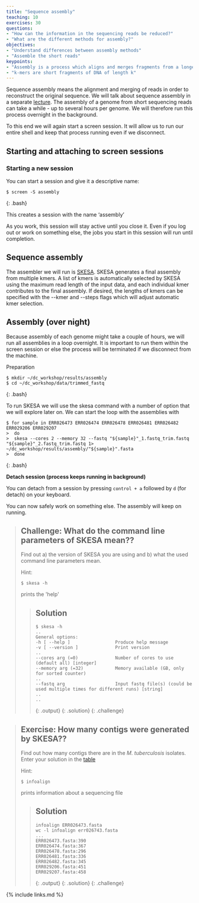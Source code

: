 ```yaml
---
title: "Sequence assembly"
teaching: 10
exercises: 30
questions:
- "How can the information in the sequencing reads be reduced?"
- "What are the different methods for assembly?"
objectives:
- "Understand differences between assembly methods"
- "Assemble the short reads"
keypoints:
- "Assembly is a process which aligns and merges fragments from a longer DNA sequence in order to reconstruct the original sequence."
- "k-mers are short fragments of DNA of length k"
---
```


Sequence assembly means the alignment and merging of reads in order to reconstruct the original sequence. We will talk about sequence assembly in a separate [lecture](https://www.dropbox.com/s/89x5wrdzigegr6q/Assembly%20introduction%202018.pptx?dl=0). The assembly of a genome from short sequencing reads can take a while - up to several hours per genome. We will therefore run this process overnight in the background. 

To this end we will again start a screen session. It will allow us to run our entire shell and keep that process running even if we disconnect.

## Starting and attaching to screen sessions

### Starting a new session

You can start a session and give it a descriptive name:

~~~
$ screen -S assembly
~~~
{: .bash}

This creates a session with the name ‘assembly’

As you work, this session will stay active until you close it. Even if you log out or work on something else, the jobs you start in this session will run until completion.


## Sequence assembly

The assembler we will run is [SKESA](https://github.com/ncbi/SKESA). SKESA generates a final assembly from multiple kmers. A list of kmers is automatically selected by SKESA using the maximum read length of the input data, and each individual kmer contributes to the final assembly. If desired, the lengths of kmers can be specified with the --kmer and --steps flags which will adjust automatic kmer selection.


## Assembly (over night)

Because assembly of each genome might take a couple of hours, we will run all assemblies in a loop overnight. It is important to run them within the screen session or else the process will be terminated if we disconnect from the machine. 

Preparation
~~~
$ mkdir ~/dc_workshop/results/assembly
$ cd ~/dc_workshop/data/trimmed_fastq
~~~
{: .bash}

To run SKESA we will use the skesa command with a number of option that we will explore later on. We can start the loop with the assemblies with 

~~~
$ for sample in ERR026473 ERR026474 ERR026478 ERR026481 ERR026482 ERR029206 ERR029207
>  do
>  skesa --cores 2 --memory 32 --fastq "${sample}"_1.fastq_trim.fastq "${sample}"_2.fastq_trim.fastq 1> ~/dc_workshop/results/assembly/"${sample}".fasta
>  done
~~~
{: .bash}


**Detach session (process keeps running in background)**

You can detach from a session by pressing `control + a` followed by `d` (for detach) on your keyboard. 

You can now safely work on something else. The assembly will keep on running.


> ## Challenge: What do the command line parameters of SKESA mean??
>
> Find out a) the version of SKESA you are using and b) what the used command line parameters mean.
>
> Hint:
> ~~~
> $ skesa -h
> ~~~
> prints the 'help' 
> 
> > ## Solution
> >
> > 
> > ~~~
> > $ skesa -h
> > ..
> > General options:
> > -h [ --help ]                 Produce help message
> > -v [ --version ]              Print version
> > ..
> > --cores arg (=0)              Number of cores to use (default all) [integer]
> > --memory arg (=32)            Memory available (GB, only for sorted counter)
> > ..  
> > --fastq arg                   Input fastq file(s) (could be used multiple times for different runs) [string]
> > ..
> > ..
> > ~~~
> > {: .output}
> {: .solution}
{: .challenge}


> ## Exercise: How many contigs were generated by SKESA??
>
> Find out how many contigs there are in the *M. tuberculosis* isolates. Enter your solution in the
> [table](https://docs.google.com/spreadsheets/d/1xjiliy_USyMwiyzEgWhpn8_109F7Z3jPM_f7Jp-lOb8/edit?usp=sharing)
>
> Hint:
> ~~~
> $ infoalign
> ~~~
> prints information about a sequencing file
> 
>
> > ## Solution
> >
> > 
> > ~~~
> > infoalign ERR026473.fasta
> > wc -l infoalign err026743.fasta
> > ...
> > ERR026473.fasta:390
> > ERR026474.fasta:367
> > ERR026478.fasta:296
> > ERR026481.fasta:336
> > ERR026482.fasta:345
> > ERR029206.fasta:451
> > ERR029207.fasta:458
> > ~~~
> > {: .output}
> {: .solution}
{: .challenge}




{% include links.md %}
